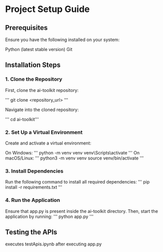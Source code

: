 # Project Setup Guide
## Prerequisites
Ensure you have the following installed on your system:

Python (latest stable version)
Git
## Installation Steps
### 1. Clone the Repository
First, clone the ai-toolkit repository:

'''
git clone <repository_url> '''

Navigate into the cloned repository:

'''
cd ai-toolkit'''
### 2. Set Up a Virtual Environment
Create and activate a virtual environment:

On Windows:
'''
python -m venv venv
venv\Scripts\activate
'''
On macOS/Linux:
'''
python3 -m venv venv
source venv/bin/activate
'''
### 3. Install Dependencies
Run the following command to install all required dependencies:
'''
pip install -r requirements.txt
'''
### 4. Run the Application
Ensure that app.py is present inside the ai-toolkit directory. Then, start the application by running:
'''
python app.py
'''

## Testing the APIs
executes testApis.ipynb after executing app.py
